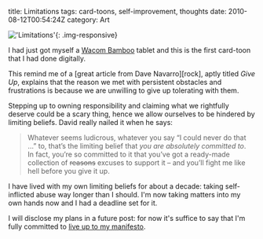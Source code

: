 title: Limitations
tags: card-toons, self-improvement, thoughts
date: 2010-08-12T00:54:24Z
category: Art

!['Limitations']({static}/images/2010/08/limitations.png){: .img-responsive}

I had just got myself a [Wacom Bamboo][bamboo] tablet and this is the first card-toon that I had done digitally.

This remind me of a [great article from Dave Navarro][rock], aptly titled *Give Up*, explains that the reason we met with persistent obstacles and frustrations is because we are unwilling to give up tolerating with them.

Stepping up to owning responsibility and claiming what we rightfully deserve could be a scary thing, hence we allow ourselves to be hindered by limiting beliefs. David really nailed it when he says:

> Whatever seems ludicrous, whatever you say “I could never do that …” to, that’s the limiting belief that *you are absolutely committed to*.  In fact, you’re so committed to it that you’ve got a ready-made collection of ~~reasons~~ excuses to support it – and you’ll fight me like hell before you give it up.

I have lived with my own limiting beliefs for about a decade: taking self-inflicted abuse way longer than I should. I'm now taking matters into my own hands now and I had a deadline set for it.

I will disclose my plans in a future post: for now it's suffice to say that I'm fully committed to [live up to my manifesto][manifesto].

[bamboo]: http://bamboo.wacom.com/
[giveup]: http://www.rockyourday.com/give-up/
[manifesto]: {filename}/blog/2010/questioning-goals.md
